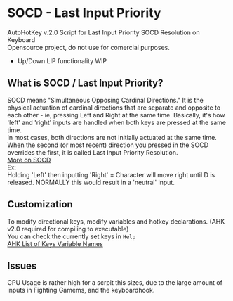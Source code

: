 # SOCD - Last Input Priority
AutoHotKey v.2.0 Script for Last Input Priority SOCD Resolution on Keyboard   
Opensource project, do not use for comercial purposes.  

* Up/Down LIP functionality WIP  

## What is SOCD / Last Input Priority?
SOCD means "Simultaneous Opposing Cardinal Directions." It is the physical actuation of cardinal directions that are separate and opposite to each other - ie, pressing Left and Right at the same time. Basically, it's how 'left' and  'right' inputs are handled when both keys are pressed at the same time.  
In most cases, both directions are not initially actuated at the same time. When the second (or most recent) direction you pressed in the SOCD overrides the first, it is called Last Input Priority Resolution.  
[More on SOCD](https://www.hitboxarcade.com/blogs/support/what-is-socd)  
Ex:  
Holding 'Left' then inputting 'Right' = Character will move right until D is released. NORMALLY this would result in a 'neutral' input.   


## Customization
To modify directional keys, modify variables and hotkey declarations. (AHK v2.0 required for compiling to executable)  
You can check the currently set keys in `Help`  
[AHK List of Keys Variable Names](https://www.autohotkey.com/docs/v1/KeyList.htm#keyboard)  

## Issues
CPU Usage is rather high for a scrpit this sizes, due to the large amount of inputs in Fighting Gamems, and the keyboardhook.
